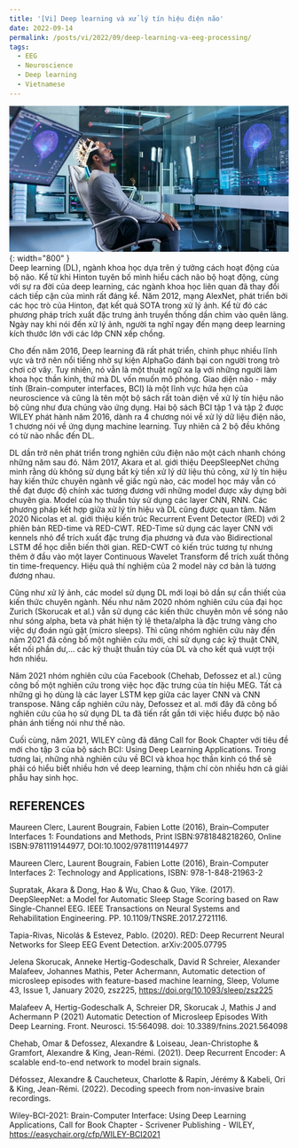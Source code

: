 ```yaml
---
title: '[Vi] Deep learning và xử lý tín hiệu điện não'
date: 2022-09-14
permalink: /posts/vi/2022/09/deep-learning-va-eeg-processing/
tags:
  - EEG
  - Neuroscience
  - Deep learning
  - Vietnamese
---
```


![Poster](/images/post/dl_and_eeg.jpeg){: width="800" }<br>
Deep learning (DL), ngành khoa học dựa trên ý tưởng cách hoạt động của bộ não. 
Kể từ khi Hinton tuyên bố mình hiểu cách não bộ hoạt động, cùng với sự ra đời của deep learning, các ngành khoa học liên quan đã thay đổi cách tiếp cận của mình rất đáng kể. Năm 2012, mạng AlexNet, phát triển bởi các học trò của Hinton, đạt kết quả SOTA trong xử lý ảnh. Kể từ đó các phương pháp trích xuất đặc trưng ảnh truyền thống dần chìm vào quên lãng. Ngày nay khi nói đến xử lý ảnh, người ta nghĩ ngay đến mạng deep learning kích thước lớn với các lớp CNN xếp chồng. 


Cho đến năm 2016, Deep learning đã rất phát triển, chinh phục nhiều lĩnh vực và trở nên nổi tiếng nhờ sự kiện AlphaGo đánh bại con người trong trò chơi cờ vây. Tuy nhiên, nó vẫn là một thuật ngữ xa lạ với những người làm khoa học thần kinh, thứ mà DL vốn muốn mô phỏng. Giao diện não - máy tính (Brain-computer interfaces, BCI) là một lĩnh vực hứa hẹn của neuroscience và cũng là tên một bộ sách rất toàn diện về xử lý tín hiệu não bộ cũng như đưa chúng vào ứng dụng. Hai bộ sách BCI tập 1 và tập 2 được WILEY phát hành năm 2016, dành ra 4 chương nói về xử lý dữ liệu điện não, 1 chương nói về ứng dụng machine learning. Tuy nhiên cả 2 bộ đều không có từ nào nhắc đến DL. 

DL dần trở nên phát triển trong nghiên cứu điện não một cách nhanh chóng những năm sau đó. Năm 2017, Akara et al. giới thiệu DeepSleepNet chứng minh rằng dù không sử dụng bất kỳ tiền xử lý dữ liệu thủ công, xử lý tín hiệu hay kiến thức chuyên ngành về giấc ngủ nào, các model học máy vẫn có thể đạt được độ chính xác tương đương với những model được xây dựng bởi chuyên gia. Model của họ thuần túy sử dụng các layer CNN, RNN. Các phương pháp kết hợp giữa xử lý tín hiệu và DL cũng được quan tâm. Năm 2020 Nicolas et al. giới thiệu kiến trúc Recurrent Event Detector (RED) với 2 phiên bản RED-time và RED-CWT. RED-Time sử dụng các layer CNN với kennels nhỏ để trích xuất đặc trưng địa phương và đưa vào Bidirectional LSTM để học diễn biến thời gian. RED-CWT có kiến trúc tương tự nhưng thêm ở đầu vào một layer Continuous Wavelet Transform để trích xuất thông tin time-frequency. Hiệu quả thí nghiệm của 2 model này cơ bản là tương đương nhau. 

Cũng như xử lý ảnh, các model sử dụng DL mới loại bỏ dần sự cần thiết của kiến thức chuyên ngành. Nếu như năm 2020 nhóm nghiên cứu của đại học Zurich (Skorucak et al.) vẫn sử dụng các kiến thức chuyên môn về sóng não như sóng alpha, beta và phát hiện tỷ lệ theta/alpha là đặc trưng vàng cho việc dự đoán ngủ gật (micro sleeps). Thì cũng nhóm nghiên cứu này đến năm 2021 đã công bố một nghiên cứu mới, chỉ sử dụng các kỹ thuật CNN, kết nối phần dư,... các kỹ thuật thuần túy của DL và cho kết quả vượt trội hơn nhiều. 

Năm 2021 nhóm nghiên cứu của Facebook (Chehab, Defossez et al.) cũng công bố một nghiên cứu trong việc học đặc trưng của tín hiệu MEG. Tất cả những gì họ dùng là các layer LSTM kẹp giữa các layer CNN và CNN transpose. Nâng cấp nghiên cứu này, Defossez et al. mới đây đã công bố nghiên cứu của họ sử dụng DL ta đã tiến rất gần tới việc hiểu được bộ não phản ánh tiếng nói như thế nào.

Cuối cùng, năm 2021, WILEY cũng đã đăng Call for Book Chapter với tiêu đề mới cho tập 3 của bộ sách BCI: Using Deep Learning Applications. Trong tương lai, những nhà nghiên cứu về BCI và khoa học thần kinh có thể sẽ phải có hiểu biết nhiều hơn về deep learning, thậm chí còn nhiều hơn cả giải phẫu hay sinh học.

REFERENCES
-----

Maureen Clerc, Laurent Bougrain, Fabien Lotte (2016), Brain–Computer Interfaces 1: Foundations and Methods, Print ISBN:9781848218260, Online ISBN:9781119144977, DOI:10.1002/9781119144977

Maureen Clerc, Laurent Bougrain, Fabien Lotte (2016), Brain-Computer Interfaces 2: Technology and Applications, ISBN: 978-1-848-21963-2

Supratak, Akara & Dong, Hao & Wu, Chao & Guo, Yike. (2017). DeepSleepNet: a Model for Automatic Sleep Stage Scoring based on Raw Single-Channel EEG. IEEE Transactions on Neural Systems and Rehabilitation Engineering. PP. 10.1109/TNSRE.2017.2721116. 

Tapia-Rivas, Nicolás & Estevez, Pablo. (2020). RED: Deep Recurrent Neural Networks for Sleep EEG Event Detection. 	arXiv:2005.07795 

Jelena Skorucak, Anneke Hertig-Godeschalk, David R Schreier, Alexander Malafeev, Johannes Mathis, Peter Achermann, Automatic detection of microsleep episodes with feature-based machine learning, Sleep, Volume 43, Issue 1, January 2020, zsz225, https://doi.org/10.1093/sleep/zsz225

Malafeev A, Hertig-Godeschalk A, Schreier DR, Skorucak J, Mathis J and Achermann P (2021) Automatic Detection of Microsleep Episodes With Deep Learning. Front. Neurosci. 15:564098. doi: 10.3389/fnins.2021.564098

Chehab, Omar & Defossez, Alexandre & Loiseau, Jean-Christophe & Gramfort, Alexandre & King, Jean-Rémi. (2021). Deep Recurrent Encoder: A scalable end-to-end network to model brain signals. 

Défossez, Alexandre & Caucheteux, Charlotte & Rapin, Jérémy & Kabeli, Ori & King, Jean-Rémi. (2022). Decoding speech from non-invasive brain recordings. 

Wiley-BCI-2021: Brain-Computer Interface: Using Deep Learning Applications, Call for Book Chapter - Scrivener Publishing - WILEY, https://easychair.org/cfp/WILEY-BCI2021